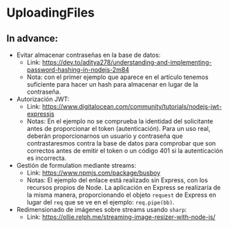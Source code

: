 # UploadingFiles

## In advance:

* Evitar almacenar contraseñas en la base de datos:
  * Link: https://dev.to/aditya278/understanding-and-implementing-password-hashing-in-nodejs-2m84
  * Nota: con el primer ejemplo que aparece en el artículo tenemos suficiente para hacer un hash para almacenar en lugar de la contraseña.
* Autorización JWT:
    * Link: https://www.digitalocean.com/community/tutorials/nodejs-jwt-expressjs
    * Notas: En el ejemplo no se comprueba la identidad del solicitante antes de proporcionar el token (autenticación). Para un uso real, deberán proporcionarnos un usuario y contraseña que contrastaresmos contra la base de datos para comprobar que son correctos antes de emitir el token o un código 401 si la autenticación es incorrecta.
* Gestión de formulation mediante streams:
    * Link: https://www.npmjs.com/package/busboy
    * Notas: El ejemplo del enlace está realizado sin Express, con los recursos propios de Node. La aplicación en Express se realizaría de la misma manera, proporcionando el objeto `request` de Express en lugar del `req` que se ve en el ejemplo: `req.pipe(bb)`.
* Redimensionado de imágenes sobre streams usando `sharp`:
    * Link: https://ollie.relph.me/streaming-image-resizer-with-node-js/
